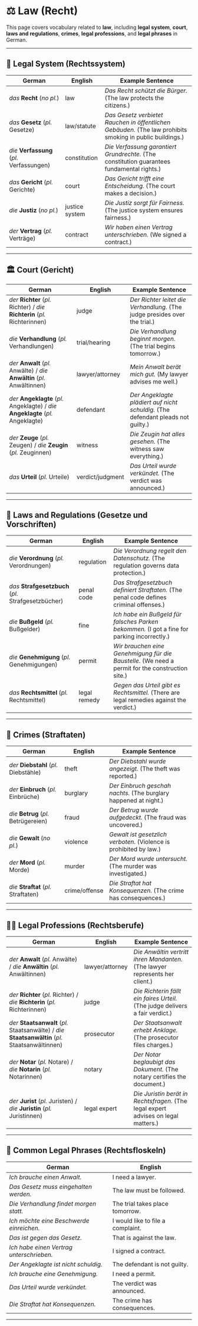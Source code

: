 # ⚖️ Law (Recht)

This page covers vocabulary related to **law**, including **legal system**, **court**, **laws and regulations**, **crimes**, **legal professions**, and **legal phrases** in German.

---

## 📜 Legal System (Rechtssystem)

| German                                          | English         | Example Sentence                                                          |
| ----------------------------------------------- | --------------- | ------------------------------------------------------------------------- |
| *das* **Recht** (*no pl.*)                     | law             | *Das Recht schützt die Bürger.* (The law protects the citizens.)         |
| *das* **Gesetz** (*pl.* Gesetze)               | law/statute     | *Das Gesetz verbietet Rauchen in öffentlichen Gebäuden.* (The law prohibits smoking in public buildings.) |
| *die* **Verfassung** (*pl.* Verfassungen)      | constitution    | *Die Verfassung garantiert Grundrechte.* (The constitution guarantees fundamental rights.) |
| *das* **Gericht** (*pl.* Gerichte)             | court           | *Das Gericht trifft eine Entscheidung.* (The court makes a decision.)    |
| *die* **Justiz** (*no pl.*)                    | justice system  | *Die Justiz sorgt für Fairness.* (The justice system ensures fairness.)   |
| *der* **Vertrag** (*pl.* Verträge)             | contract        | *Wir haben einen Vertrag unterschrieben.* (We signed a contract.)         |

---

## 🏛️ Court (Gericht)

| German                                          | English         | Example Sentence                                                          |
| ----------------------------------------------- | --------------- | ------------------------------------------------------------------------- |
| *der* **Richter** (*pl.* Richter) / *die* **Richterin** (*pl.* Richterinnen) | judge | *Der Richter leitet die Verhandlung.* (The judge presides over the trial.) |
| *die* **Verhandlung** (*pl.* Verhandlungen)    | trial/hearing   | *Die Verhandlung beginnt morgen.* (The trial begins tomorrow.)           |
| *der* **Anwalt** (*pl.* Anwälte) / *die* **Anwältin** (*pl.* Anwältinnen) | lawyer/attorney | *Mein Anwalt berät mich gut.* (My lawyer advises me well.)                |
| *der* **Angeklagte** (*pl.* Angeklagte) / *die* **Angeklagte** (*pl.* Angeklagte) | defendant | *Der Angeklagte plädiert auf nicht schuldig.* (The defendant pleads not guilty.) |
| *der* **Zeuge** (*pl.* Zeugen) / *die* **Zeugin** (*pl.* Zeuginnen) | witness | *Die Zeugin hat alles gesehen.* (The witness saw everything.)             |
| *das* **Urteil** (*pl.* Urteile)               | verdict/judgment | *Das Urteil wurde verkündet.* (The verdict was announced.)                |

---

## 📝 Laws and Regulations (Gesetze und Vorschriften)

| German                                          | English         | Example Sentence                                                          |
| ----------------------------------------------- | --------------- | ------------------------------------------------------------------------- |
| *die* **Verordnung** (*pl.* Verordnungen)      | regulation      | *Die Verordnung regelt den Datenschutz.* (The regulation governs data protection.) |
| *das* **Strafgesetzbuch** (*pl.* Strafgesetzbücher) | penal code     | *Das Strafgesetzbuch definiert Straftaten.* (The penal code defines criminal offenses.) |
| *die* **Bußgeld** (*pl.* Bußgelder)            | fine            | *Ich habe ein Bußgeld für falsches Parken bekommen.* (I got a fine for parking incorrectly.) |
| *die* **Genehmigung** (*pl.* Genehmigungen)    | permit          | *Wir brauchen eine Genehmigung für die Baustelle.* (We need a permit for the construction site.) |
| *das* **Rechtsmittel** (*pl.* Rechtsmittel)    | legal remedy    | *Gegen das Urteil gibt es Rechtsmittel.* (There are legal remedies against the verdict.) |

---

## 🚨 Crimes (Straftaten)

| German                                          | English         | Example Sentence                                                          |
| ----------------------------------------------- | --------------- | ------------------------------------------------------------------------- |
| *der* **Diebstahl** (*pl.* Diebstähle)         | theft           | *Der Diebstahl wurde angezeigt.* (The theft was reported.)               |
| *der* **Einbruch** (*pl.* Einbrüche)           | burglary        | *Der Einbruch geschah nachts.* (The burglary happened at night.)         |
| *die* **Betrug** (*pl.* Betrügereien)          | fraud           | *Der Betrug wurde aufgedeckt.* (The fraud was uncovered.)                |
| *die* **Gewalt** (*no pl.*)                    | violence        | *Gewalt ist gesetzlich verboten.* (Violence is prohibited by law.)       |
| *der* **Mord** (*pl.* Morde)                   | murder          | *Der Mord wurde untersucht.* (The murder was investigated.)              |
| *die* **Straftat** (*pl.* Straftaten)          | crime/offense   | *Die Straftat hat Konsequenzen.* (The crime has consequences.)           |

---

## 👩‍⚖️ Legal Professions (Rechtsberufe)

| German                                          | English         | Example Sentence                                                          |
| ----------------------------------------------- | --------------- | ------------------------------------------------------------------------- |
| *der* **Anwalt** (*pl.* Anwälte) / *die* **Anwältin** (*pl.* Anwältinnen) | lawyer/attorney | *Die Anwältin vertritt ihren Mandanten.* (The lawyer represents her client.) |
| *der* **Richter** (*pl.* Richter) / *die* **Richterin** (*pl.* Richterinnen) | judge | *Die Richterin fällt ein faires Urteil.* (The judge delivers a fair verdict.) |
| *der* **Staatsanwalt** (*pl.* Staatsanwälte) / *die* **Staatsanwältin** (*pl.* Staatsanwältinnen) | prosecutor | *Der Staatsanwalt erhebt Anklage.* (The prosecutor files charges.)        |
| *der* **Notar** (*pl.* Notare) / *die* **Notarin** (*pl.* Notarinnen) | notary | *Der Notar beglaubigt das Dokument.* (The notary certifies the document.) |
| *der* **Jurist** (*pl.* Juristen) / *die* **Juristin** (*pl.* Juristinnen) | legal expert | *Die Juristin berät in Rechtsfragen.* (The legal expert advises on legal matters.) |

---

## 💬 Common Legal Phrases (Rechtsfloskeln)

| German                                          | English                          |
| ----------------------------------------------- | -------------------------------- |
| *Ich brauche einen Anwalt.*                    | I need a lawyer.                 |
| *Das Gesetz muss eingehalten werden.*          | The law must be followed.        |
| *Die Verhandlung findet morgen statt.*         | The trial takes place tomorrow.  |
| *Ich möchte eine Beschwerde einreichen.*       | I would like to file a complaint. |
| *Das ist gegen das Gesetz.*                   | That is against the law.         |
| *Ich habe einen Vertrag unterschrieben.*       | I signed a contract.             |
| *Der Angeklagte ist nicht schuldig.*           | The defendant is not guilty.     |
| *Ich brauche eine Genehmigung.*                | I need a permit.                 |
| *Das Urteil wurde verkündet.*                 | The verdict was announced.       |
| *Die Straftat hat Konsequenzen.*               | The crime has consequences.      |

---